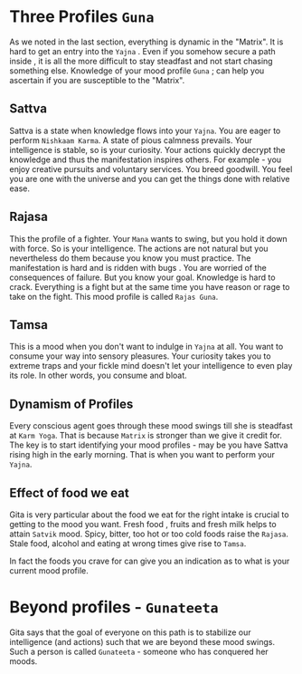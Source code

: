 # Three Profiles `Guna` 
As we noted in the last section, everything is dynamic in the "Matrix". It is hard to get an entry into the `Yajna` . Even if you somehow secure a path inside , it is all the more difficult to stay steadfast and not start chasing something else. Knowledge of your mood profile `Guna` ; can help you ascertain if you are susceptible to the "Matrix". 
## Sattva

Sattva is a state when knowledge flows into your `Yajna`. You are eager to perform `Nishkaam Karma`. A state of pious calmness prevails. Your intelligence is stable, so is your curiosity. Your actions quickly decrypt the knowledge and thus the manifestation inspires others. For example - you enjoy creative pursuits and voluntary services. You breed goodwill. You feel you are one with the universe and you can get the things done with relative ease. 

## Rajasa

This the profile of a fighter. Your `Mana` wants to swing, but you hold it down with force. So is your intelligence. The actions are not natural but you nevertheless do them because you know you must practice. The manifestation is hard and is ridden with bugs . You are worried of the consequences of failure. But you know your goal. Knowledge is hard to crack. Everything is a fight but at the same time you have reason or rage to take on the fight. This mood profile is called `Rajas Guna`. 

## Tamsa

This is a mood when you don't want to indulge in `Yajna` at all. You want to consume your way into sensory pleasures. Your curiosity takes you to extreme traps and your fickle mind doesn't let your intelligence to even play its role. In other words, you consume and bloat. 

## Dynamism of Profiles

Every conscious agent goes through these mood swings till  she is steadfast at `Karm Yoga`. That is because `Matrix` is stronger than we give it credit for. The key is to start identifying your mood profiles - may be you have Sattva rising high in the early morning. That is when you want to perform your `Yajna`. 

## Effect of food we eat 

Gita is very particular about the food we eat for the right intake is crucial to getting to the mood you want. Fresh food , fruits and fresh milk helps to attain `Satvik` mood. Spicy, bitter, too hot or too cold foods raise the `Rajasa`. Stale food, alcohol and eating at wrong times give rise to `Tamsa`. 

In fact the foods you crave for can give you an indication as to what is your current mood profile. 

# Beyond profiles - `Gunateeta`

Gita says that the goal of everyone on this path is to stabilize our intelligence (and actions) such that we are beyond these mood swings. Such a person is called `Gunateeta` - someone who has conquered her moods. 



 
